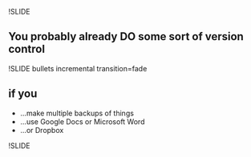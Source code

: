 !SLIDE
## You probably already DO some sort of version control ##

!SLIDE bullets incremental transition=fade
## if you ##
* ...make multiple backups of things
* ...use Google Docs or Microsoft Word
* ...or Dropbox

!SLIDE 
